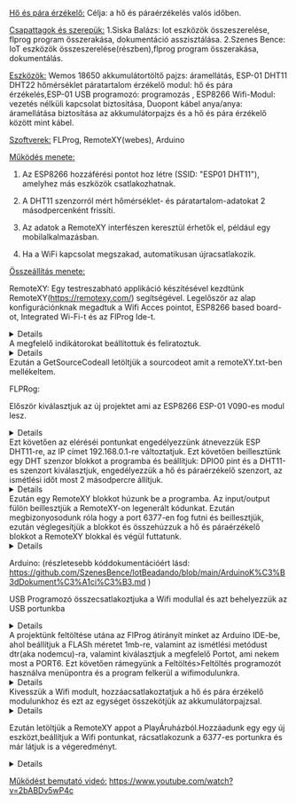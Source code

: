 <ins>Hő és pára érzékelő:</ins>
Célja: a hő és páraérzékelés valós időben.

<ins>Csapattagok és szerepük:</ins> 1.Siska Balázs: Iot eszközök összeszerelése, flprog program összerakása, dokumentáció asszisztálása. 2.Szenes Bence: IoT eszközök összeszerelése(részben),flprog program összerakása, dokumentálás.

<ins>Eszközök:</ins> Wemos 18650 akkumulátortöltő pajzs: áramellátás, ESP-01 DHT11 DHT22 hőmérséklet páratartalom érzékelő modul: hő és pára érzékelés,ESP-01 USB programozó: programozás , ESP8266 Wifi-Modul: vezetés nélküli kapcsolat biztosítása, Duopont kábel anya/anya: áramellátása biztosítása az akkumulátorpajzs és a hő és pára érzékelő között mint kábel.

<ins>Szoftverek:</ins> FLProg, RemoteXY(webes), Arduino

<ins>Működés menete:</ins>

1. Az ESP8266 hozzáférési pontot hoz létre (SSID: "ESP01 DHT11"), amelyhez más eszközök csatlakozhatnak.

2. A DHT11 szenzorról mért hőmérséklet- és páratartalom-adatokat 2 másodpercenként frissíti.

3. Az adatok a RemoteXY interfészen keresztül érhetők el, például egy mobilalkalmazásban.

4. Ha a WiFi kapcsolat megszakad, automatikusan újracsatlakozik.

<ins>Összeállítás menete:</ins>

RemoteXY:
Egy testreszabható applikáció készítésével kezdtünk RemoteXY(https://remotexy.com/) segítségével.
Legelőször az alap konfigurációnknak megadtuk a Wifi Acces pointot, ESP8266 based board-ot, Integrated Wi-Fi-t és az FlProg Ide-t.
<details> <image src="https://github.com/SzenesBence/IotBeadando/blob/main/kepek/RemoteXY1.png" ></details>
A megfelelő indikátorokat beállítottuk és feliratoztuk.
  <details> <image src="https://github.com/SzenesBence/IotBeadando/blob/main/kepek/RemoteXY2.png" ></details>
Ezután a GetSourceCodeall letöltjük a sourcodeot amit a remoteXY.txt-ben mellékeltem.


FLPRog:

Először kiválasztjuk az új projektet ami az ESP8266 ESP-01 V090-es modul lesz.
  <details> <image src="https://github.com/SzenesBence/IotBeadando/blob/main/kepek/FLProg1.png" ></details>
Ezt követően az eléréséi pontunkat engedélyezzünk átnevezzük ESP DHT11-re, az IP címet 192.168.0.1-re változtatjuk.
Ezt követően beillesztünk egy DHT szenzor blokkot a programba és beállítjuk: DPIO0 pint  és a DHT11-es szenzort kiválasztjuk, engedélyezzük a hő és páraérzékelő szenzort, az ismétlési időt most 2 másodpercre állítjuk.
     <details> <image src="https://github.com/SzenesBence/IotBeadando/blob/main/kepek/FLProg2.png" ></details>
Ezután egy RemoteXY blokkot húzunk be a programba. Az input/output fülön beillesztjük a RemoteXY-on legenerált kódunkat. Ezután megbizonyosodunk róla hogy a port 6377-en fog futni és beillesztjük, ezután véglegesítjük a blokkot és összehúzzuk a hő és páraérzékelő blokkot a RemoteXY blokkal és végül futtatunk.
        <details> <image src="https://github.com/SzenesBence/IotBeadando/blob/main/kepek/FLprog3.png" ></details>


Arduino:
(részletesebb kóddokumentációért lásd: https://github.com/SzenesBence/IotBeadando/blob/main/ArduinoK%C3%B3dDokument%C3%A1ci%C3%B3.md )

USB Programozó összecsatlakoztjuka  a Wifi modullal és azt behelyezzük az USB portunkba
   <details> <image src="https://github.com/SzenesBence/IotBeadando/blob/main/kepek/programozo.jpg" ></details>
A projektünk feltöltése utána az FlProg átirányít minket az Arduino IDE-be, ahol beállítjuk a FLASh méretet 1mb-re, valamint az ismétlési metódust dtr(aka nodemcu)-ra, valamint kiválasztjuk a megfelelő Portot, ami nekem most a PORT6. Ezt követően rámegyünk a Feltöltés>Feltöltés programozót használva menüpontra és a program felkerül a wifimodulunkra.
        <details> <image src="https://github.com/SzenesBence/IotBeadando/blob/main/kepek/arduino.png" ></details>
Kivesszük a Wifi modult, hozzáacsatlakoztatjuk a hő és pára érzékelő modulunkhoz és ezt az egységet összekötjük az akkumulátorpajzsal.
                 <details> <image src="https://github.com/SzenesBence/IotBeadando/blob/main/kepek/Homero.jpg" ></details>


Ezután letöltjük a RemoteXY appot a PlayÁruházból.Hozzáadunk egy egy új eszközt,beállítjuk a Wifi pontunkat, rácsatlakozunk a 6377-es portunkra és már látjuk is a végeredményt.
        <details> <image src="https://github.com/SzenesBence/IotBeadando/blob/main/kepek/RemoteApp.jpg" ></details>

<ins>Működést bemutató videó:</ins>
https://www.youtube.com/watch?v=2bABDv5wP4c





